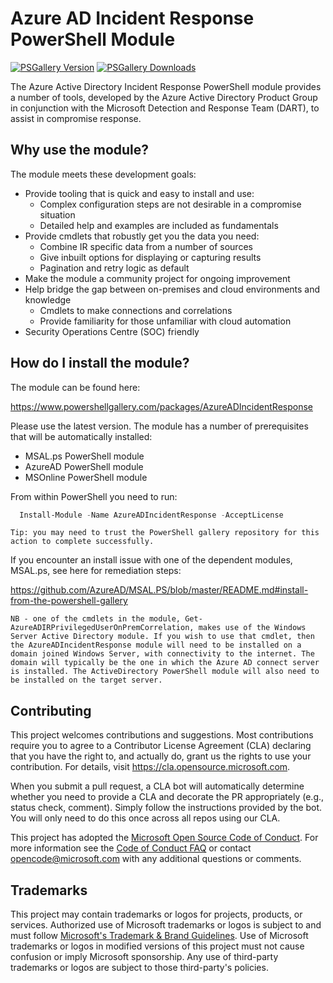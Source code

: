 # Azure AD Incident Response PowerShell Module

[![PSGallery Version](https://img.shields.io/powershellgallery/v/AzureADIncidentResponse.svg?style=flat&logo=powershell&label=PSGallery%20Version)](https://www.powershellgallery.com/packages/AzureADIncidentResponse) 
[![PSGallery Downloads](https://img.shields.io/powershellgallery/dt/AzureADIncidentResponse.svg?style=flat&logo=powershell&label=PSGallery%20Downloads)](https://www.powershellgallery.com/packages/AzureADIncidentResponse)

The Azure Active Directory Incident Response PowerShell module provides a number of tools, developed by the Azure Active Directory Product Group in conjunction with the Microsoft Detection and Response Team (DART), to assist in compromise response.
 
 
## Why use the module?
 
The module meets these development goals:
 
  * Provide tooling that is quick and easy to install and use:
      * Complex configuration steps are not desirable in a compromise situation 
      * Detailed help and examples are included as fundamentals
  * Provide cmdlets that robustly get you the data you need:
    * Combine IR specific data from a number of sources
    * Give inbuilt options for displaying or capturing results
    * Pagination and retry logic as default
  * Make the module a community project for ongoing improvement
  * Help bridge the gap between on-premises and cloud environments and knowledge
    * Cmdlets to make connections and correlations
    * Provide familiarity for those unfamiliar with cloud automation
  * Security Operations Centre (SOC) friendly
 
 
## How do I install the module?
 
The module can be found here:
 
  https://www.powershellgallery.com/packages/AzureADIncidentResponse
 
 
Please use the latest version. The module has a number of prerequisites that will be automatically installed:
 
  * MSAL.ps PowerShell module
  * AzureAD PowerShell module
  * MSOnline PowerShell module
 
From within PowerShell you need to run:
```PowerShell 
  Install-Module -Name AzureADIncidentResponse -AcceptLicense
```

  `Tip: you may need to trust the PowerShell gallery repository for this action to complete successfully.`

 
If you encounter an install issue with one of the dependent modules, MSAL.ps, see here for remediation steps:
 
  https://github.com/AzureAD/MSAL.PS/blob/master/README.md#install-from-the-powershell-gallery
 
 
`NB - one of the cmdlets in the module, Get-AzureADIRPrivilegedUserOnPremCorrelation, makes use of the Windows Server Active Directory module. If you wish to use that cmdlet, then the AzureADIncidentResponse module will need to be installed on a domain joined Windows Server, with connectivity to the internet. The domain will typically be the one in which the Azure AD connect server is installed. The ActiveDirectory PowerShell module will also need to be installed on the target server.` 


## Contributing

This project welcomes contributions and suggestions.  Most contributions require you to agree to a
Contributor License Agreement (CLA) declaring that you have the right to, and actually do, grant us
the rights to use your contribution. For details, visit https://cla.opensource.microsoft.com.

When you submit a pull request, a CLA bot will automatically determine whether you need to provide
a CLA and decorate the PR appropriately (e.g., status check, comment). Simply follow the instructions
provided by the bot. You will only need to do this once across all repos using our CLA.

This project has adopted the [Microsoft Open Source Code of Conduct](https://opensource.microsoft.com/codeofconduct/).
For more information see the [Code of Conduct FAQ](https://opensource.microsoft.com/codeofconduct/faq/) or
contact [opencode@microsoft.com](mailto:opencode@microsoft.com) with any additional questions or comments.


## Trademarks

This project may contain trademarks or logos for projects, products, or services. Authorized use of Microsoft 
trademarks or logos is subject to and must follow 
[Microsoft's Trademark & Brand Guidelines](https://www.microsoft.com/en-us/legal/intellectualproperty/trademarks/usage/general).
Use of Microsoft trademarks or logos in modified versions of this project must not cause confusion or imply Microsoft sponsorship.
Any use of third-party trademarks or logos are subject to those third-party's policies.
